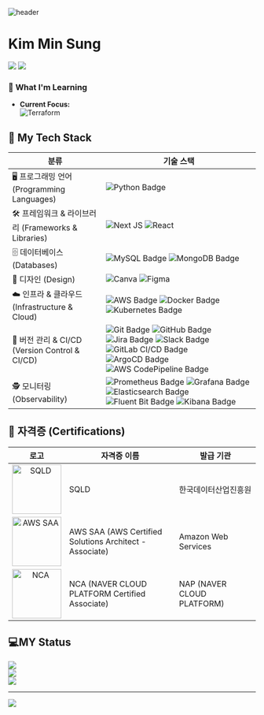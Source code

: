 ![header](https://capsule-render.vercel.app/api?type=waving&color=timeAuto&height=300&section=header&text=minsung219)

<h1>Kim Min Sung</h1>

<a href="https://anytime1.tistory.com/" target="_blank"><img src="https://img.shields.io/badge/Tistory-000000?style=flat-square&logo=tistory&logoColor=FFFFFF"/></a>
<img src="https://img.shields.io/badge/same0219@naver.com-03C75A?style=flat-square&logo=Naver&logoColor=FFFFFF"/>

### 🌱 **What I'm Learning**
- **Current Focus:**  
  ![Terraform](https://img.shields.io/badge/-Terraform-844FBA?logo=terraform&logoColor=white&style=flat)
  
  
<h2>💪 My Tech Stack</h2>

| **분류** | **기술 스택** |
| --- | --- |
| 🖥️ 프로그래밍 언어 (Programming Languages) | ![Python Badge](https://img.shields.io/badge/Python-3776AB?style=flat-square&logo=Python&logoColor=FFFFFF) |
| 🛠️ 프레임워크 & 라이브러리 (Frameworks & Libraries) | ![Next JS](https://img.shields.io/badge/Next-black?style=flat-square&logo=next.js&logoColor=white) ![React](https://img.shields.io/badge/react-%2320232a.svg?style=flat-square&logo=react&logoColor=%2361DAFB)
| 🗄️ 데이터베이스 (Databases) | ![MySQL Badge](https://img.shields.io/badge/MySQL-4479A1?style=flat-square&logo=MySQL&logoColor=FFFFFF) ![MongoDB Badge](https://img.shields.io/badge/MongoDB-47A248?style=flat-square&logo=MongoDB&logoColor=FFFFFF)
| 🎨 디자인 (Design) | ![Canva](https://img.shields.io/badge/Canva-%2300C4CC.svg?style=flat-square&logo=Canva&logoColor=white) ![Figma](https://img.shields.io/badge/figma-%23F24E1E.svg?style=flat-square&logo=figma&logoColor=white)
| ☁️ 인프라 & 클라우드 (Infrastructure & Cloud) | ![AWS Badge](https://img.shields.io/badge/Amazon_AWS-232F3E?style=flat-square&logo=Amazon-AWS&logoColor=FFFFFF) ![Docker Badge](https://img.shields.io/badge/Docker-2496ED?style=flat-square&logo=Docker&logoColor=FFFFFF) ![Kubernetes Badge](https://img.shields.io/badge/Kubernetes-326CE5?style=flat-square&logo=Kubernetes&logoColor=FFFFFF) |
| 🔄 버전 관리 & CI/CD (Version Control & CI/CD) | ![Git Badge](https://img.shields.io/badge/Git-F05032?style=flat-square&logo=Git&logoColor=FFFFFF) ![GitHub Badge](https://img.shields.io/badge/GitHub-181717?style=flat-square&logo=GitHub&logoColor=FFFFFF) ![Jira Badge](https://img.shields.io/badge/Jira-0052CC?style=flat-square&logo=Jira&logoColor=FFFFFF) ![Slack Badge](https://img.shields.io/badge/Slack-4A154B?style=flat-square&logo=Slack&logoColor=FFFFFF) ![GitLab CI/CD Badge](https://img.shields.io/badge/GitLab_CI%2FCD-FC6D26?style=flat-square&logo=GitLab&logoColor=FFFFFF) ![ArgoCD Badge](https://img.shields.io/badge/ArgoCD-EB5A46?style=flat-square&logo=Argo&logoColor=FFFFFF) ![AWS CodePipeline Badge](https://img.shields.io/badge/AWS_CodePipeline-232F3E?style=flat-square&logo=Amazon-AWS&logoColor=FFFFFF)|
| 🕵️ 모니터링 (Observability) | ![Prometheus Badge](https://img.shields.io/badge/Prometheus-E6522C?style=flat-square&logo=Prometheus&logoColor=FFFFFF) ![Grafana Badge](https://img.shields.io/badge/Grafana-F46800?style=flat-square&logo=Grafana&logoColor=FFFFFF) ![Elasticsearch Badge](https://img.shields.io/badge/Elasticsearch-005571?style=flat-square&logo=Elasticsearch&logoColor=FFFFFF) ![Fluent Bit Badge](https://img.shields.io/badge/Fluent--Bit-0E83C8?style=flat-square&logo=Fluent-Bit&logoColor=FFFFFF) ![Kibana Badge](https://img.shields.io/badge/Kibana-005571?style=flat-square&logo=Kibana&logoColor=FFFFFF) |

<h2>🏅 자격증 (Certifications)</h2>

| **로고** | **자격증 이름** | **발급 기관** |
| --- | --- | --- |
| <div style="text-align: center;"><img src="https://github.com/user-attachments/assets/6f8a6845-4a1d-40f1-80cd-594f1e37c479" alt="SQLD" width="100"/></div> | SQLD | 한국데이터산업진흥원 |
| <div style="text-align: center; vertical-align: middle;"><img src="https://github.com/user-attachments/assets/adbdaee3-a25f-4841-b9e5-1e0b9bb78f7d" alt="AWS SAA" width="100"/></div> | AWS SAA (AWS Certified Solutions Architect - Associate) | Amazon Web Services |
| <div style="text-align: center;"><img src="https://github.com/user-attachments/assets/afa51e67-93ec-422c-bd44-8b00aae8b4db" alt="NCA" width="100"/></div> | NCA (NAVER CLOUD PLATFORM Certified Associate) | NAP (NAVER CLOUD PLATFORM) |

<h2>💻MY Status</h2>

![](https://github-readme-stats.vercel.app/api?username=minsung219&theme=shadow_green&hide_border=true&include_all_commits=false&count_private=false)<br/>
![](https://github-readme-streak-stats.herokuapp.com/?user=minsung219&theme=shadow_green&hide_border=true)<br/>
![](https://github-readme-stats.vercel.app/api/top-langs/?username=minsung219&theme=shadow_green&hide_border=true&include_all_commits=false&count_private=false&layout=compact)
<!--

Here are some ideas to get you started:

- 🔭 I’m currently working on ...
- 🌱 I’m currently learning ...
- 👯 I’m looking to collaborate on ...
- 🤔 I’m looking for help with ...
- 💬 Ask me about ...
- 📫 How to reach me: ...
- 😄 Pronouns: ...
- ⚡ Fun fact: ...
-->
---
[![](https://visitcount.itsvg.in/api?id=minsung219&icon=4&color=3)](https://visitcount.itsvg.in)
